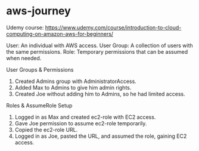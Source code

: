 # aws-journey

Udemy course: https://www.udemy.com/course/introduction-to-cloud-computing-on-amazon-aws-for-beginners/

User: An individual with AWS access.
User Group: A collection of users with the same permissions.
Role: Temporary permissions that can be assumed when needed.


User Groups & Permissions
1. Created Admins group with AdministratorAccess.
2. Added Max to Admins to give him admin rights.
3. Created Joe without adding him to Admins, so he had limited access.

Roles & AssumeRole Setup
1. Logged in as Max and created ec2-role with EC2 access.
2. Gave Joe permission to assume ec2-role temporarily.
3. Copied the ec2-role URL.
4. Logged in as Joe, pasted the URL, and assumed the role, gaining EC2 access.
